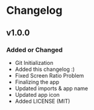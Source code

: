 # Changelog

## v1.0.0

### Added or Changed
- Git Initialization
- Added this changelog :)
- Fixed Screen Ratio Problem
- Finalizing the app
- Updated imports & app name
- Updated app icon
- Added LICENSE (MIT)